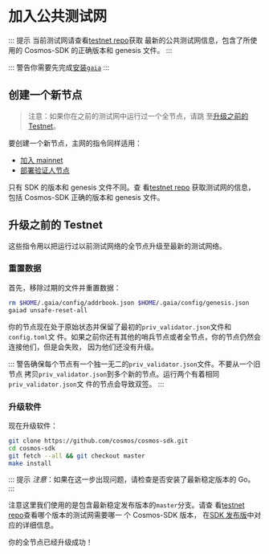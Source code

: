 <!-- markdown-link-check-disable -->

# 加入公共测试网

::: 提示 当前测试网请查看[testnet repo](https://github.com/cosmos/testnets)获取
最新的公共测试网信息，包含了所使用的 Cosmos-SDK 的正确版本和 genesis 文件。 :::

::: 警告你需要先完成[安装`gaia`](./installation.md) :::

## 创建一个新节点

> 注意：如果你在之前的测试网中运行过一个全节点，请跳
> 至[升级之前的 Testnet](#upgrading-from-previous-testnet)。

要创建一个新节点，主网的指令同样适用：

*   [加入 mainnet](./join-mainnet.md)
*   [部署验证人节点](./validators/validator-setup.md)

只有 SDK 的版本和 genesis 文件不同。查
看[testnet repo](https://github.com/cosmos/testnets) 获取测试网的信息，包括
Cosmos-SDK 正确的版本和 genesis 文件。

## 升级之前的 Testnet

这些指令用以把运行过以前测试网络的全节点升级至最新的测试网络。

### 重置数据

首先，移除过期的文件并重置数据：

```bash
rm $HOME/.gaia/config/addrbook.json $HOME/.gaia/config/genesis.json
gaiad unsafe-reset-all
```

你的节点现在处于原始状态并保留了最初的`priv_validator.json`文件和`config.toml`文
件。如果之前你还有其他的哨兵节点或者全节点，你的节点仍然会连接他们，但是会失败，
因为他们还没有升级。

::: 警告确保每个节点有一个独一无二的`priv_validator.json`文件。不要从一个旧节点
拷贝`priv_validator.json`到多个新的节点。运行两个有着相同`priv_validator.json`文
件的节点会导致双签。 :::

### 升级软件

现在升级软件：

```bash
git clone https://github.com/cosmos/cosmos-sdk.git
cd cosmos-sdk
git fetch --all && git checkout master
make install
```

::: 提示 *注意*：如果在这一步出现问题，请检查是否安装了最新稳定版本的 Go。 :::

注意这里我们使用的是包含最新稳定发布版本的`master`分支。请查
看[testnet repo](https://github.com/cosmos/testnets)查看哪个版本的测试网需要哪一
个 Cosmos-SDK 版本，
在[SDK 发布版](https://github.com/cosmos/cosmos-sdk/releases)中对应的详细信息。

你的全节点已经升级成功！

<!-- markdown-link-check-enable -->
